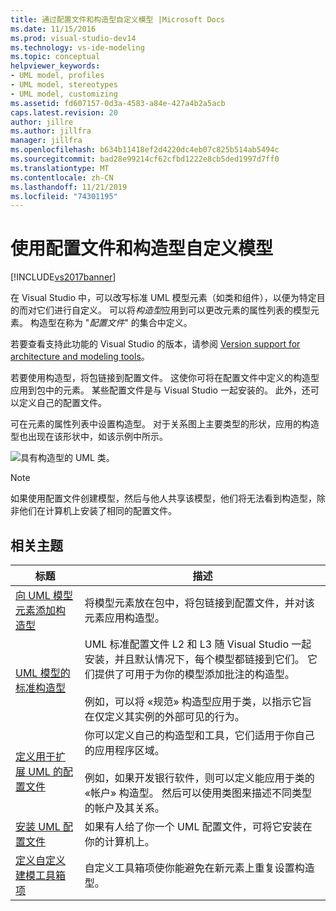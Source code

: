 ```yaml
---
title: 通过配置文件和构造型自定义模型 |Microsoft Docs
ms.date: 11/15/2016
ms.prod: visual-studio-dev14
ms.technology: vs-ide-modeling
ms.topic: conceptual
helpviewer_keywords:
- UML model, profiles
- UML model, stereotypes
- UML model, customizing
ms.assetid: fd607157-0d3a-4583-a84e-427a4b2a5acb
caps.latest.revision: 20
author: jillre
ms.author: jillfra
manager: jillfra
ms.openlocfilehash: b634b11418ef2d4220dc4eb07c825b514ab5494c
ms.sourcegitcommit: bad28e99214cf62cfbd1222e8cb5ded1997d7ff0
ms.translationtype: MT
ms.contentlocale: zh-CN
ms.lasthandoff: 11/21/2019
ms.locfileid: "74301195"
---
```

# <a name="customize-your-model-with-profiles-and-stereotypes"></a>使用配置文件和构造型自定义模型
[!INCLUDE[vs2017banner](../includes/vs2017banner.md)]

在 Visual Studio 中，可以改写标准 UML 模型元素（如类和组件），以便为特定目的而对它们进行自定义。 可以将*构造型*应用到可以更改元素的属性列表的模型元素。 构造型在称为 "*配置文件*" 的集合中定义。

 若要查看支持此功能的 Visual Studio 的版本，请参阅 [Version support for architecture and modeling tools](../modeling/what-s-new-for-design-in-visual-studio.md#VersionSupport)。

 若要使用构造型，将包链接到配置文件。 这使你可将在配置文件中定义的构造型应用到包中的元素。 某些配置文件是与 Visual Studio 一起安装的。 此外，还可以定义自己的配置文件。

 可在元素的属性列表中设置构造型。 对于关系图上主要类型的形状，应用的构造型也出现在该形状中，如该示例中所示。

 ![具有构造型的 UML 类。](../modeling/media/uml-class-stereotype.png "UML_class_stereotype")

> [!NOTE]
> 如果使用配置文件创建模型，然后与他人共享该模型，他们将无法看到构造型，除非他们在计算机上安装了相同的配置文件。

## <a name="related-topics"></a>相关主题

|标题|描述|
|-----------|-----------------|
|[向 UML 模型元素添加构造型](../modeling/add-stereotypes-to-uml-model-elements.md)|将模型元素放在包中，将包链接到配置文件，并对该元素应用构造型。|
|[UML 模型的标准构造型](../modeling/standard-stereotypes-for-uml-models.md)|UML 标准配置文件 L2 和 L3 随 Visual Studio 一起安装，并且默认情况下，每个模型都链接到它们。 它们提供了可用于为你的模型添加批注的构造型。<br /><br /> 例如，可以将 «规范» 构造型应用于类，以指示它旨在仅定义其实例的外部可见的行为。|
|[定义用于扩展 UML 的配置文件](../modeling/define-a-profile-to-extend-uml.md)|你可以定义自己的构造型和工具，它们适用于你自己的应用程序区域。<br /><br /> 例如，如果开发银行软件，则可以定义能应用于类的 «帐户» 构造型。 然后可以使用类图来描述不同类型的帐户及其关系。|
|[安装 UML 配置文件](../modeling/install-a-uml-profile.md)|如果有人给了你一个 UML 配置文件，可将它安装在你的计算机上。|
|[定义自定义建模工具箱项](../modeling/define-a-custom-modeling-toolbox-item.md)|自定义工具箱项使你能避免在新元素上重复设置构造型。|
